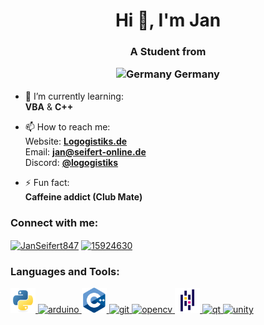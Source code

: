 <h1 align="center">Hi 👋, I'm Jan</h1>
<h3 align="center"><p>A Student from</p>
<img src="https://images.emojiterra.com/google/noto-emoji/unicode-15/color/svg/1f1e9-1f1ea.svg" alt="Germany" height="20" width="20" />
Germany</h3>

- 🌱 I’m currently learning: <br>**VBA** & **C++**

- 📫 How to reach me: <br>Website: **[Logogistiks.de](https://Logogistiks.de)**<br>Email: **jan@seifert-online.de**<br>Discord: **[@logogistiks](https://discordapp.com/users/757223025706795078)**

- ⚡ Fun fact: <br>**Caffeine addict (Club Mate)**

<h3 align="left">Connect with me:</h3>
<p align="left">
<a href="https://www.codewars.com/users/Logogistiks" target="blank"><img align="center" src="https://www.codewars.com/packs/assets/logo.61192cf7.svg" alt="JanSeifert847" height="30" width="30" /></a>
<a href="https://stackoverflow.com/users/15924630" target="blank"><img align="center" src="https://raw.githubusercontent.com/rahuldkjain/github-profile-readme-generator/master/src/images/icons/Social/stack-overflow.svg" alt="15924630" height="30" width="40" /></a>
</p>

<h3 align="left">Languages and Tools:</h3>
<p align="left">
<a href="https://www.python.org" target="Python" rel="noreferrer"> <img src="https://raw.githubusercontent.com/devicons/devicon/master/icons/python/python-original.svg" alt="python" width="40" height="40"/> </a>
<a href="https://www.arduino.cc/" target="_blank" rel="noreferrer"> <img src="https://cdn.worldvectorlogo.com/logos/arduino-1.svg" alt="arduino" width="40" height="40"/> </a>
<a href="https://www.w3schools.com/cpp/" target="_blank" rel="noreferrer"> <img src="https://raw.githubusercontent.com/devicons/devicon/master/icons/cplusplus/cplusplus-original.svg" alt="cplusplus" width="40" height="40"/> </a>
<a href="https://git-scm.com/" target="_blank" rel="noreferrer"> <img src="https://www.vectorlogo.zone/logos/git-scm/git-scm-icon.svg" alt="git" width="40" height="40"/> </a>
<a href="https://opencv.org/" target="_blank" rel="noreferrer"> <img src="https://www.vectorlogo.zone/logos/opencv/opencv-icon.svg" alt="opencv" width="40" height="40"/> </a>
<a href="https://pandas.pydata.org/" target="_blank" rel="noreferrer"> <img src="https://raw.githubusercontent.com/devicons/devicon/2ae2a900d2f041da66e950e4d48052658d850630/icons/pandas/pandas-original.svg" alt="pandas" width="40" height="40"/> </a>
<a href="https://www.qt.io/" target="_blank" rel="noreferrer"> <img src="https://upload.wikimedia.org/wikipedia/commons/0/0b/Qt_logo_2016.svg" alt="qt" width="40" height="40"/> </a>
<a href="https://unity.com/" target="_blank" rel="noreferrer"> <img src="https://www.vectorlogo.zone/logos/unity3d/unity3d-icon.svg" alt="unity" width="40" height="40"/> </a>
</p>
